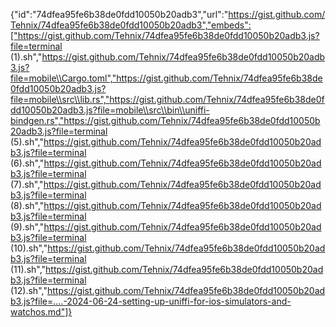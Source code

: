 {"id":"74dfea95fe6b38de0fdd10050b20adb3","url":"https://gist.github.com/Tehnix/74dfea95fe6b38de0fdd10050b20adb3","embeds":["https://gist.github.com/Tehnix/74dfea95fe6b38de0fdd10050b20adb3.js?file=terminal (1).sh","https://gist.github.com/Tehnix/74dfea95fe6b38de0fdd10050b20adb3.js?file=mobile\\Cargo.toml","https://gist.github.com/Tehnix/74dfea95fe6b38de0fdd10050b20adb3.js?file=mobile\\src\\lib.rs","https://gist.github.com/Tehnix/74dfea95fe6b38de0fdd10050b20adb3.js?file=mobile\\src\\bin\\uniffi-bindgen.rs","https://gist.github.com/Tehnix/74dfea95fe6b38de0fdd10050b20adb3.js?file=terminal (5).sh","https://gist.github.com/Tehnix/74dfea95fe6b38de0fdd10050b20adb3.js?file=terminal (6).sh","https://gist.github.com/Tehnix/74dfea95fe6b38de0fdd10050b20adb3.js?file=terminal (7).sh","https://gist.github.com/Tehnix/74dfea95fe6b38de0fdd10050b20adb3.js?file=terminal (8).sh","https://gist.github.com/Tehnix/74dfea95fe6b38de0fdd10050b20adb3.js?file=terminal (9).sh","https://gist.github.com/Tehnix/74dfea95fe6b38de0fdd10050b20adb3.js?file=terminal (10).sh","https://gist.github.com/Tehnix/74dfea95fe6b38de0fdd10050b20adb3.js?file=terminal (11).sh","https://gist.github.com/Tehnix/74dfea95fe6b38de0fdd10050b20adb3.js?file=terminal (12).sh","https://gist.github.com/Tehnix/74dfea95fe6b38de0fdd10050b20adb3.js?file=....-2024-06-24-setting-up-uniffi-for-ios-simulators-and-watchos.md"]}